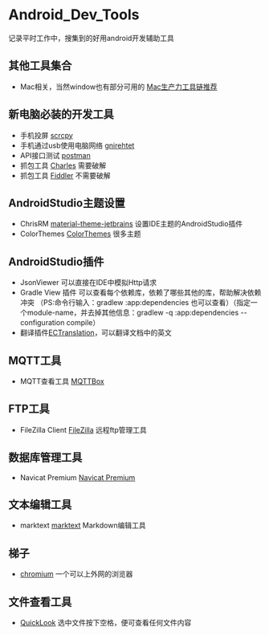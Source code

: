 # Android_Dev_Tools
记录平时工作中，搜集到的好用android开发辅助工具

## 其他工具集合
- Mac相关，当然window也有部分可用的 [Mac生产力工具链推荐](https://github.com/Louiszhai/tool)

## 新电脑必装的开发工具
- 手机投屏 [scrcpy](https://github.com/Genymobile/scrcpy)
- 手机通过usb使用电脑网络 [gnirehtet](https://github.com/Genymobile/gnirehtet)
- API接口测试 [postman](https://github.com/postmanlabs/postman-app-support)
- 抓包工具 [Charles](https://www.zzzmode.com/mytools/charles/) 需要破解
- 抓包工具 [Fiddler](https://www.telerik.com/download/fiddler) 不需要破解

## AndroidStudio主题设置
- ChrisRM [material-theme-jetbrains](https://github.com/ChrisRM/material-theme-jetbrains) 设置IDE主题的AndroidStudio插件
- ColorThemes [ColorThemes](http://color-themes.com/?view=index) 很多主题

## AndroidStudio插件
- JsonViewer 可以直接在IDE中模拟Http请求
- Gradle View 插件 可以查看每个依赖库，依赖了哪些其他的库，帮助解决依赖冲突
（PS:命令行输入：gradlew :app:dependencies 也可以查看）（指定一个module-name，并去掉其他信息：gradlew -q :app:dependencies --configuration compile）
- 翻译插件[ECTranslation](https://github.com/Skykai521/ECTranslation)，可以翻译文档中的英文

## MQTT工具
- MQTT查看工具 [MQTTBox](https://github.com/workswithweb/MQTTBox)

## FTP工具
- FileZilla Client [FileZilla](https://www.filezilla.cn/download/client) 远程ftp管理工具

## 数据库管理工具
- Navicat Premium [Navicat Premium](http://www.rsdown.cn/down/55527.html)

## 文本编辑工具
- marktext [marktext](https://github.com/marktext/marktext) Markdown编辑工具

## 梯子
- [chromium](https://github.com/jjqqkk/chromium) 一个可以上外网的浏览器

## 文件查看工具
- [QuickLook](https://github.com/QL-Win/QuickLook) 选中文件按下空格，便可查看任何文件内容
